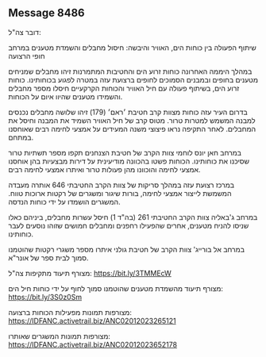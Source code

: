 ## Message 8486

דובר צה"ל:

שיתוף הפעולה בין כוחות הים, האוויר והיבשה: חיסול מחבלים והשמדת מטענים במרחב חופי הרצועה

במהלך היממה האחרונה כוחות זרוע הים והחטיבות המתמרנות זיהו מחבלים שמניחים מטענים בחופים ובמבנים הסמוכים לחופים ברצועת עזה במטרה לפגוע בכוחותינו. 
כוחות זרוע הים, בשיתוף פעולה עם חיל האוויר והכוחות הקרקעיים חיסלו מספר מחבלים והשמידו מטענים שהיוו איום על הכוחות.

בדרום העיר עזה כוחות מצוות קרב חטיבת ׳ראם׳ (179) זיהו שלושה מחבלים נכנסים למבנה המשמש למטרות טרור. מטוס קרב של חיל האוויר השמיד את המבנה וחיסל את המחבלים. לאחר התקיפה נראו פיצוצי משנה המעידים על אמצעי לחימה רבים שאוחסנו במתחם.

במרחב חאן יונס לוחמי צוות הקרב של חטיבת הצנחנים תקפו מספר תשתיות טרור שסיכנו את כוחותינו. 
הכוחות פשטו בהכוונה מודיעינית על דירות מבצעיות בהן אוחסנו אמצעי לחימה והוכוונו מהן פעולות טרור ואיתרו אמצעי לחימה רבים. 

במרכז רצועת עזה במהלך סריקות של צוות הקרב החטיבתי 646 אותרה מעבדה המשמשת לייצור אמצעי לחימה, בורות שיגור ומשגרים של רקטות ארוכות טווח. המשגרים הושמדו על ידי כוחות הנדסה.

במרחב ג'באליה צוות הקרב החטיבתי 261 (בה"ד 1) חיסל עשרות מחבלים, ביניהם כאלו שניסו להניח מטענים, אחרים שהפעילו רחפנים ומחבלים חמושים שזוהו נוסעים לעבר כוחותינו.

במרחב אל בורייג' צוות הקרב של חטיבת גולני איתרו מספר משגרי רקטות שהוטמנו סמוך לבית ספר של אונר"א.

מצורף תיעוד מתקיפות צה"ל: https://bit.ly/3TMMEcW

מצורף תיעוד מהשמדת מטענים שהוטמנו סמוך לחוף על ידי כוחות חיל הים: https://bit.ly/3S0z0Sm

מצורפות תמונות מפעילות הכוחות ברצועה: https://IDFANC.activetrail.biz/ANC02012023265121

מצורפות תמונות המשגרים שאותרו: https://IDFANC.activetrail.biz/ANC02012023652178

